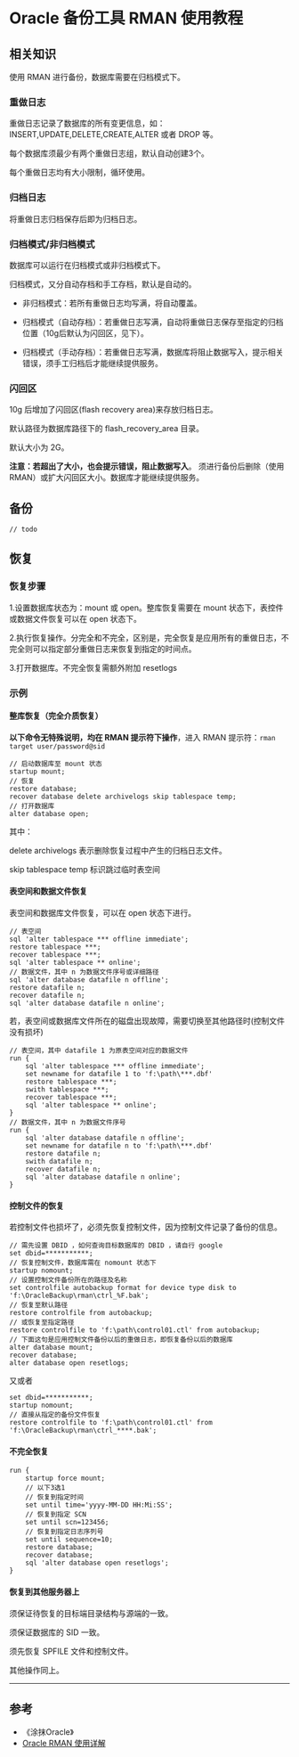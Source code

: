 

# Oracle 备份工具 RMAN 使用教程

## 相关知识

使用 RMAN 进行备份，数据库需要在归档模式下。

### 重做日志

重做日志记录了数据库的所有变更信息，如：INSERT,UPDATE,DELETE,CREATE,ALTER 或者 DROP 等。

每个数据库须最少有两个重做日志组，默认自动创建3个。

每个重做日志均有大小限制，循环使用。

### 归档日志

将重做日志归档保存后即为归档日志。

### 归档模式/非归档模式

数据库可以运行在归档模式或非归档模式下。

归档模式，又分自动存档和手工存档，默认是自动的。

* 非归档模式：若所有重做日志均写满，将自动覆盖。

* 归档模式（自动存档）：若重做日志写满，自动将重做日志保存至指定的归档位置（10g后默认为闪回区，见下）。

* 归档模式（手动存档）：若重做日志写满，数据库将阻止数据写入，提示相关错误，须手工归档后才能继续提供服务。


### 闪回区

10g 后增加了闪回区(flash recovery area)来存放归档日志。

默认路径为数据库路径下的 flash_recovery_area 目录。

默认大小为 2G。

**注意：若超出了大小，也会提示错误，阻止数据写入**。
须进行备份后删除（使用 RMAN）或扩大闪回区大小。数据库才能继续提供服务。


## 备份

	// todo


## 恢复

### 恢复步骤

1.设置数据库状态为：mount 或 open。整库恢复需要在 mount 状态下，表控件或数据文件恢复可以在 open 状态下。

2.执行恢复操作。分完全和不完全，区别是，完全恢复是应用所有的重做日志，不完全则可以指定部分重做日志来恢复到指定的时间点。

3.打开数据库。不完全恢复需额外附加 resetlogs


### 示例

#### 整库恢复（完全介质恢复）

**以下命令无特殊说明，均在 RMAN 提示符下操作**，进入 RMAN 提示符：`rman target user/password@sid`


```
// 启动数据库至 mount 状态
startup mount;
// 恢复
restore database;
recover database delete archivelogs skip tablespace temp;
// 打开数据库
alter database open;
```

其中：

delete archivelogs 表示删除恢复过程中产生的归档日志文件。

skip tablespace temp 标识跳过临时表空间

#### 表空间和数据文件恢复

表空间和数据库文件恢复，可以在 open 状态下进行。

```
// 表空间
sql 'alter tablespace *** offline immediate';
restore tablespace ***;
recover tablespace ***;
sql 'alter tablespace ** online';
// 数据文件，其中 n 为数据文件序号或详细路径
sql 'alter database datafile n offline';
restore datafile n;
recover datafile n;
sql 'alter database datafile n online';

```

若，表空间或数据库文件所在的磁盘出现故障，需要切换至其他路径时(控制文件没有损坏)

```
// 表空间，其中 datafile 1 为原表空间对应的数据文件
run {
	sql 'alter tablespace *** offline immediate';
	set newname for datafile 1 to 'f:\path\***.dbf'
	restore tablespace ***;
	swith tablespace ***;
	recover tablespace ***;
	sql 'alter tablespace ** online';
}
// 数据文件，其中 n 为数据文件序号
run {
	sql 'alter database datafile n offline';
	set newname for datafile n to 'f:\path\***.dbf'
	restore datafile n;
	swith datafile n;
	recover datafile n;
	sql 'alter database datafile n online';
}

```

#### 控制文件的恢复

若控制文件也损坏了，必须先恢复控制文件，因为控制文件记录了备份的信息。

```
// 需先设置 DBID ，如何查询目标数据库的 DBID ，请自行 google
set dbid=***********;
// 恢复控制文件，数据库需在 nomount 状态下
startup nomount;
// 设置控制文件备份所在的路径及名称
set controlfile autobackup format for device type disk to 'f:\OracleBackup\rman\ctrl_%F.bak';
// 恢复至默认路径
restore controlfile from autobackup;
// 或恢复至指定路径
restore controlfile to 'f:\path\control01.ctl' from autobackup;
// 下面这句是应用控制文件备份以后的重做日志，即恢复备份以后的数据库
alter database mount;
recover database;
alter database open resetlogs;
```

又或者

```
set dbid=***********;
startup nomount;
// 直接从指定的备份文件恢复
restore controlfile to 'f:\path\control01.ctl' from 'f:\OracleBackup\rman\ctrl_****.bak';
```

#### 不完全恢复

```
run {
	startup force mount;
	// 以下3选1
	// 恢复到指定时间
	set until time='yyyy-MM-DD HH:Mi:SS';
	// 恢复到指定 SCN
	set until scn=123456;
	// 恢复到指定日志序列号
	set until sequence=10;
	restore database;
	recover database;
	sql 'alter database open resetlogs';
}
```


#### 恢复到其他服务器上

须保证待恢复的目标端目录结构与源端的一致。

须保证数据库的 SID 一致。

须先恢复 SPFILE 文件和控制文件。

其他操作同上。


***

## 参考

* 《涂抹Oracle》
* [Oracle RMAN 使用详解](http://www.linuxidc.com/Linux/2011-04/35279.htm)
